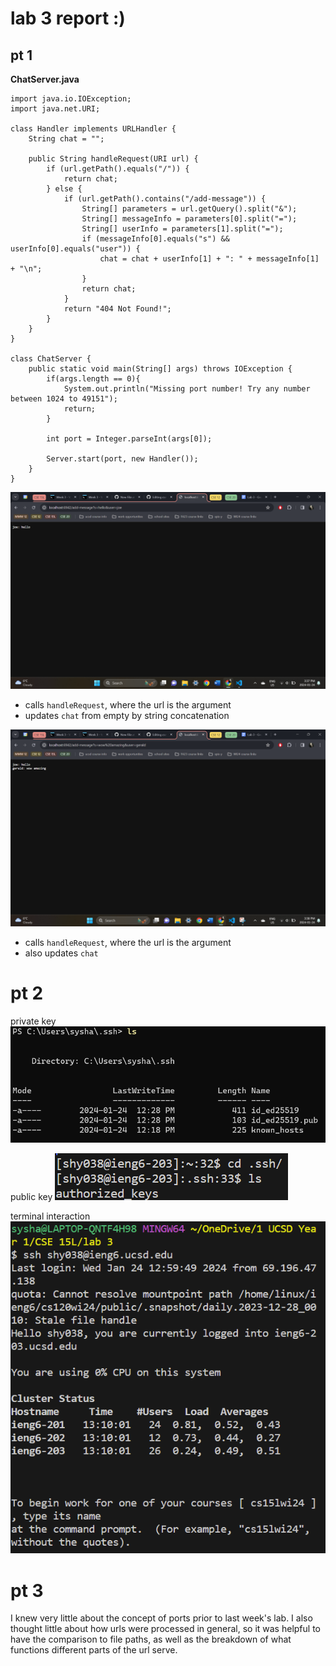 # lab 3 report :)

## pt 1

**ChatServer.java**
```
import java.io.IOException;
import java.net.URI;

class Handler implements URLHandler {
    String chat = "";

    public String handleRequest(URI url) {
        if (url.getPath().equals("/")) {
            return chat;
        } else {
            if (url.getPath().contains("/add-message")) {
                String[] parameters = url.getQuery().split("&");
                String[] messageInfo = parameters[0].split("=");
                String[] userInfo = parameters[1].split("=");
                if (messageInfo[0].equals("s") && userInfo[0].equals("user")) {
                    chat = chat + userInfo[1] + ": " + messageInfo[1] + "\n";
                }
                return chat;
            }
            return "404 Not Found!";
        }
    }
}

class ChatServer {
    public static void main(String[] args) throws IOException {
        if(args.length == 0){
            System.out.println("Missing port number! Try any number between 1024 to 49151");
            return;
        }

        int port = Integer.parseInt(args[0]);

        Server.start(port, new Handler());
    }
}
```

![Image](chatserver1.png)

- calls `handleRequest`, where the url is the argument
- updates `chat` from empty by string concatenation


![Image](chatserver2.png)
- calls `handleRequest`, where the url is the argument
- also updates `chat`


# pt 2
private key
![Image](ls-key-paths.png)

public key
![Image](ls-key-path-public.png)

terminal interaction
![Image](ieng-no-pw.png)

# pt 3
I knew very little about the concept of ports prior to last week's lab. I also thought little about how urls were processed in general, so it was helpful to have the comparison to file paths, as well as the breakdown of what functions different parts of the url serve.
